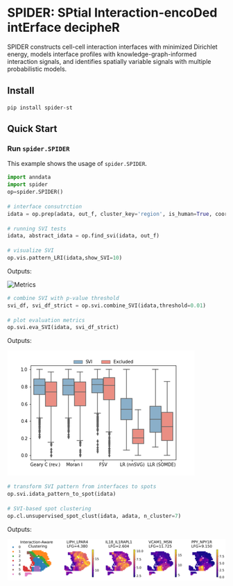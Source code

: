 # SPIDER: SPtial Interaction-encoDed intErface decipheR

SPIDER constructs cell-cell interaction interfaces with minimized Dirichlet energy, models interface profiles with knowledge-graph-informed interaction signals, and identifies spatially variable signals with multiple probabilistic models.

## Install
```shell
pip install spider-st
```

## Quick Start

### Run `spider.SPIDER`
This example shows the usage of `spider.SPIDER`.

```python
import anndata 
import spider
op=spider.SPIDER()

# interface consutrction
idata = op.prep(adata, out_f, cluster_key='region', is_human=True, coord_type='grid')

# running SVI tests
idata, abstract_idata = op.find_svi(idata, out_f)

# visualize SVI
op.vis.pattern_LRI(idata,show_SVI=10)
```

Outputs:

![Metrics](https://github.com/deepomicslab/SPIDER/raw/main/demo/human_pdac_st_patterns.png)

```python
# combine SVI with p-value threshold
svi_df, svi_df_strict = op.svi.combine_SVI(idata,threshold=0.01)

# plot evaluation metrics
op.svi.eva_SVI(idata, svi_df_strict)
```

Outputs:

![Metrics](https://github.com/deepomicslab/SPIDER/raw/main/demo/PDAC_metric.png)

```python
# transform SVI pattern from interfaces to spots
op.svi.idata_pattern_to_spot(idata)

# SVI-based spot clustering
op.cl.unsupervised_spot_clust(idata, adata, n_cluster=7)
```

Outputs:

![Metrics](https://github.com/deepomicslab/SPIDER/raw/main/demo/PDAC_boundary.png)



